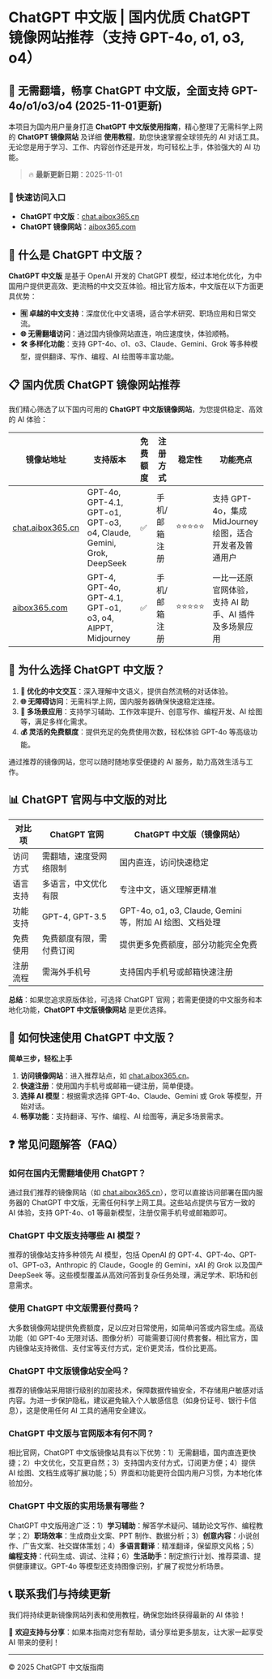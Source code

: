 # ChatGPT 中文版 | 国内优质 ChatGPT 镜像网站推荐（支持 GPT-4o, o1, o3, o4）

## 📢 无需翻墙，畅享 ChatGPT 中文版，全面支持 GPT-4o/o1/o3/o4 (2025-11-01更新)

本项目为国内用户量身打造 **ChatGPT 中文版使用指南**，精心整理了无需科学上网的 **ChatGPT 镜像网站** 及详细 **使用教程**，助您快速掌握全球领先的 AI 对话工具。无论您是用于学习、工作、内容创作还是开发，均可轻松上手，体验强大的 AI 功能。

> 🔥 **最新更新日期**：2025-11-01

### 🚀 快速访问入口

- **ChatGPT 中文版**：[chat.aibox365.cn](https://chat.aibox365.cn)
- **ChatGPT 镜像网站**：[aibox365.com](https://aibox365.com)

## 🤔 什么是 ChatGPT 中文版？

**ChatGPT 中文版** 是基于 OpenAI 开发的 ChatGPT 模型，经过本地化优化，为中国用户提供更高效、更流畅的中文交互体验。相比官方版本，中文版在以下方面更具优势：

- **🈶 卓越的中文支持**：深度优化中文语境，适合学术研究、职场应用和日常交流。
- **🌐 无需翻墙访问**：通过国内镜像网站直连，响应速度快，体验顺畅。
- **🛠️ 多样化功能**：支持 GPT-4o、o1、o3、Claude、Gemini、Grok 等多种模型，提供翻译、写作、编程、AI 绘图等丰富功能。

## 📋 国内优质 ChatGPT 镜像网站推荐

我们精心筛选了以下国内可用的 **ChatGPT 中文版镜像网站**，为您提供稳定、高效的 AI 体验：

| 镜像站地址 | 支持版本 | 免费额度 | 注册方式 | 稳定性 | 功能亮点 |
|------------|----------|----------|----------|--------|----------|
| [chat.aibox365.cn](https://chat.aibox365.cn) | GPT-4o, GPT-4.1, GPT-o1, GPT-o3, o4, Claude, Gemini, Grok, DeepSeek | ✅ | 手机/邮箱注册 | ⭐⭐⭐⭐⭐ | 支持 GPT-4o，集成 MidJourney 绘图，适合开发者及普通用户 |
| [aibox365.com](https://aibox365.com) | GPT-4, GPT-4o, GPT-4.1, GPT-o1, o3, o4, AIPPT, Midjourney | ✅ | 手机/邮箱注册 | ⭐⭐⭐⭐⭐ | 一比一还原官网体验，支持 AI 助手、AI 插件及多场景应用 |

## 🌟 为什么选择 ChatGPT 中文版？

1. **📝 优化的中文交互**：深入理解中文语义，提供自然流畅的对话体验。
2. **🌐 无障碍访问**：无需科学上网，国内服务器确保快速稳定连接。
3. **🎯 多场景应用**：支持学习辅助、工作效率提升、创意写作、编程开发、AI 绘图等，满足多样化需求。
4. **💰 灵活的免费额度**：提供充足的免费使用次数，轻松体验 GPT-4o 等高级功能。

通过推荐的镜像网站，您可以随时随地享受便捷的 AI 服务，助力高效生活与工作。

## 📊 ChatGPT 官网与中文版的对比

| 对比项 | ChatGPT 官网 | ChatGPT 中文版（镜像网站） |
|--------|--------------|----------------------------|
| 访问方式 | 需翻墙，速度受网络限制 | 国内直连，访问快速稳定 |
| 语言支持 | 多语言，中文优化有限 | 专注中文，语义理解更精准 |
| 功能支持 | GPT-4, GPT-3.5 | GPT-4o, o1, o3, Claude, Gemini 等，附加 AI 绘图、文档处理 |
| 免费使用 | 免费额度有限，需付费订阅 | 提供更多免费额度，部分功能完全免费 |
| 注册流程 | 需海外手机号 | 支持国内手机号或邮箱快速注册 |

**总结**：如果您追求原版体验，可选择 ChatGPT 官网；若需更便捷的中文服务和本地化功能，**ChatGPT 中文版镜像网站** 是更优选择。

## 📝 如何快速使用 ChatGPT 中文版？

**简单三步，轻松上手**

1. **访问镜像网站**：进入推荐站点，如 [chat.aibox365.cn](https://chat.aibox365.cn)。
2. **快速注册**：使用国内手机号或邮箱一键注册，简单便捷。
3. **选择 AI 模型**：根据需求选择 GPT-4o、Claude、Gemini 或 Grok 等模型，开始对话。
4. **畅享功能**：支持翻译、写作、编程、AI 绘图等，满足多场景需求。

## ❓ 常见问题解答（FAQ）

### 如何在国内无需翻墙使用 ChatGPT？

通过我们推荐的镜像网站（如 [chat.aibox365.cn](https://chat.aibox365.cn)），您可以直接访问部署在国内服务器的 ChatGPT 中文版，无需任何科学上网工具。这些站点提供与官方一致的 AI 体验，支持 GPT-4o、o1 等最新模型，注册仅需手机号或邮箱即可。

### ChatGPT 中文版支持哪些 AI 模型？

推荐的镜像站支持多种领先 AI 模型，包括 OpenAI 的 GPT-4、GPT-4o、GPT-o1、GPT-o3，Anthropic 的 Claude，Google 的 Gemini，xAI 的 Grok 以及国产 DeepSeek 等。这些模型覆盖从高效问答到复杂任务处理，满足学术、职场和创意需求。

### 使用 ChatGPT 中文版需要付费吗？

大多数镜像网站提供免费额度，足以应对日常使用，如简单问答或内容生成。高级功能（如 GPT-4o 无限对话、图像分析）可能需要订阅付费套餐。相比官方，国内镜像站支持微信、支付宝等支付方式，定价更灵活，性价比更高。

### ChatGPT 中文版镜像站安全吗？

推荐的镜像站采用银行级别的加密技术，保障数据传输安全，不存储用户敏感对话内容。为进一步保护隐私，建议避免输入个人敏感信息（如身份证号、银行卡信息），这是使用任何 AI 工具的通用安全建议。

### ChatGPT 中文版与官网版本有何不同？

相比官网，ChatGPT 中文版镜像站具有以下优势：1）无需翻墙，国内直连更快捷；2）中文优化，交互更自然；3）支持国内支付方式，订阅更方便；4）提供 AI 绘图、文档生成等扩展功能；5）界面和功能更符合国内用户习惯，为本地化体验加分。

### ChatGPT 中文版的实用场景有哪些？

ChatGPT 中文版用途广泛：1）**学习辅助**：解答学术疑问、辅助论文写作、编程教学；2）**职场效率**：生成商业文案、PPT 制作、数据分析；3）**创意内容**：小说创作、广告文案、社交媒体策划；4）**多语言翻译**：精准翻译，保留原文风格；5）**编程支持**：代码生成、调试、注释；6）**生活助手**：制定旅行计划、推荐菜谱、提供健康建议。GPT-4o 等模型还支持图像识别，扩展了视觉分析场景。

## 📞 联系我们与持续更新

我们将持续更新镜像网站列表和使用教程，确保您始终获得最新的 AI 体验！

🌟 **欢迎支持与分享**：如果本指南对您有帮助，请分享给更多朋友，让大家一起享受 AI 带来的便利！

---

© 2025 ChatGPT 中文版指南
